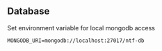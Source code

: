 ## Database
Set environment variable for local mongodb access
```
MONGODB_URI=mongodb://localhost:27017/ntf-db
```

